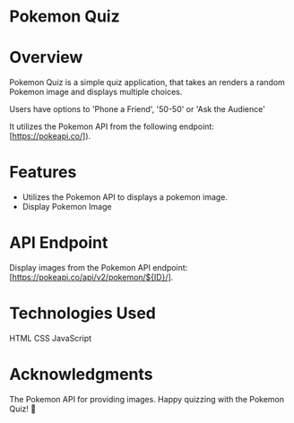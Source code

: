 # Pokemon Quiz

# Overview

Pokemon Quiz is a simple quiz application, that takes an renders a random Pokemon image and displays multiple choices.

Users have options to 'Phone a Friend', '50-50' or 'Ask the Audience'

It utilizes the Pokemon API from the following endpoint: [https://pokeapi.co/]).

# Features

- Utilizes the Pokemon API to displays a pokemon image.
- Display Pokemon Image

# API Endpoint

Display images from the Pokemon API endpoint: [https://pokeapi.co/api/v2/pokemon/${ID}/].

# Technologies Used

HTML
CSS
JavaScript

# Acknowledgments

The Pokemon API for providing images.
Happy quizzing with the Pokemon Quiz! 🐾
